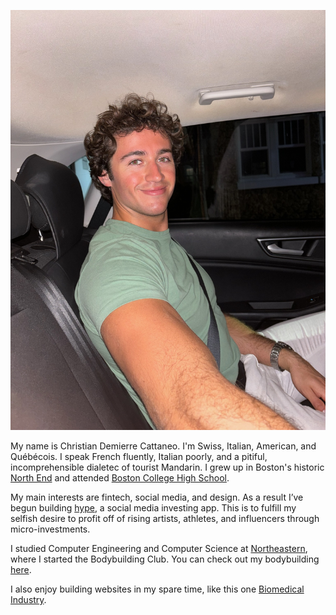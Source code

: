 ![christian](IMG_0051.JPG)


My name is Christian Demierre Cattaneo. I'm Swiss, Italian, American, and Québécois. I speak French fluently, Italian poorly, and a pitiful, incomprehensible dialetec of tourist Mandarin. I grew up in Boston's historic [North End](https://en.wikipedia.org/wiki/North_End,_Boston) and attended [Boston College High School](https://en.wikipedia.org/wiki/Boston_College_High_School).

My main interests are fintech, social media, and design. As a result I’ve begun building [hype](https://gethype.webflow.io/), a social media investing app. This is to fulfill my selfish desire to profit off of rising artists, athletes, and influencers through micro-investments.

I studied Computer Engineering and Computer Science at [Northeastern](https://huntnewsnu.com/74975/campus/northeastern-undergraduate-applications-surge-breaking-record-2024/#:~:text=According%20to%20NGN%2C%20the%20number,is%20also%20expected%20to%20drop.), where I started the Bodybuilding Club. You can check out my bodybuilding [here](https://www.instagram.com/zorbbrah/).

I also enjoy building websites in my spare time, like this one [Biomedical Industry](https://www.ais-imaging.com/).
